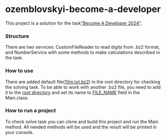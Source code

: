 # ozemblovskyi-become-a-developer
This project is a solution for the task["Become A Developer 2024"](https://forms.gle/HK2yeEGGBnH9nhSW7).
### Structure
There are two services: CustomFileReader to read digits from .bz2 format, and NumberService with some methods to make calculations described in the task.
### How to use
There are added default file([10m.txt.bz2](10m.txt.bz2)) in the root directory for checking the solving task.
To be able to work with another .bz2 file, you need to add it to the [root directory](ozemblovskyi-become-a-developer)
and set its name to [FILE_NAME](https://github.com/DEz-1996/ozemblovskyi-become-a-developer/blob/df0109d3dbfa8e82bc35f0e07d649ff1972a82e0/src/main/java/org/example/Main.java#L12C33-L12C43) field in the Main.class.
### How to run a project
To check solve task you can clone and build this project and run the Main method. All needed methods will be used and the result will be printed in your console.
